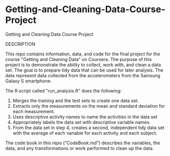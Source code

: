 # Getting-and-Cleaning-Data-Course-Project
 Getting and Cleaning Data Course Project

DESCRIPTION

This repo contains information, data, and code for the final project for the course "Getting and Cleaning Data" on Coursera. The purpose of this project is to demonstrate the ability to collect, work with, and clean a data set. The goal is to prepare tidy data that can be used for later analysis. The data represent data collected from the accelerometers from the Samsung Galaxy S smartphone. 

The R script called "run_analysis.R"  does the following:
1. Merges the training and the test sets to create one data set.
2. Extracts only the measurements on the mean and standard deviation for each measurement.
3. Uses descriptive activity names to name the activities in the data set
4. Appropriately labels the data set with descriptive variable names.
5. From the data set in step 4, creates a second, independent tidy data set with the average of each variable for each activity and each subject.

The code book in this repo ("CodeBook.md") describes the variables, the data, and any transformations or work performed to clean up the data.
